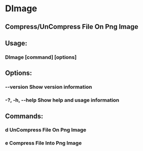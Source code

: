 # DImage
## Compress/UnCompress File On Png Image

## Usage:
###  DImage [command] [options]

## Options:
###  --version       Show version information
###  -?, -h, --help  Show help and usage information

## Commands:
###  d  UnCompress File On Png Image
###  e  Compress File Into Png Image
